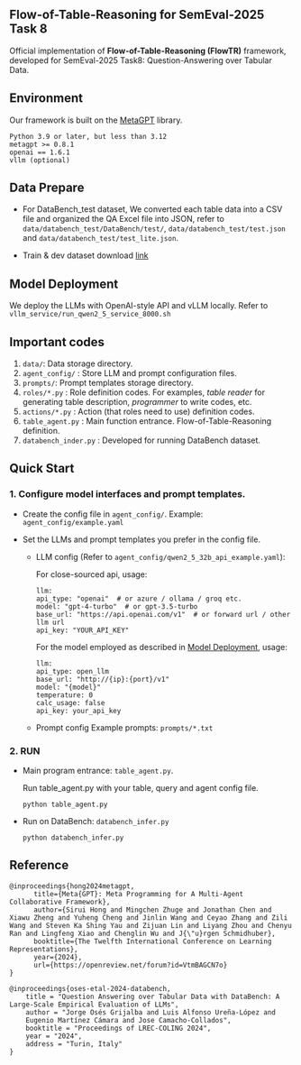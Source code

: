 ## Flow-of-Table-Reasoning for SemEval-2025 Task 8
Official implementation of **Flow-of-Table-Reasoning (FlowTR)** framework, developed for SemEval-2025 Task8: Question-Answering over Tabular Data.

## Environment
Our framework is built on the [MetaGPT](https://github.com/geekan/MetaGPT) library.
```
Python 3.9 or later, but less than 3.12
metagpt >= 0.8.1
openai == 1.6.1
vllm (optional)
```


## Data Prepare
- For DataBench_test dataset, We converted each table data into a CSV file and organized the QA Excel file into JSON, refer to `data/databench_test/DataBench/test/`, `data/databench_test/test.json` and `data/databench_test/test_lite.json`.

 
- Train & dev dataset download [link](https://huggingface.co/datasets/cardiffnlp/databench)


## Model Deployment
We deploy the LLMs with OpenAI-style API and vLLM locally. Refer to `vllm_service/run_qwen2_5_service_8000.sh`

## Important codes
1. `data/`: Data storage directory.
2. `agent_config/` : Store LLM and prompt configuration files.
3. `prompts/`: Prompt templates storage directory.
4. `roles/*.py` : Role definition codes. For examples, *table reader* for generating table description, *programmer* to write codes, etc.
5. `actions/*.py` : Action (that roles need to use) definition codes.
6. `table_agent.py` : Main function entrance. Flow-of-Table-Reasoning definition.
7. `databench_inder.py` : Developed for running DataBench dataset.


## Quick Start
### 1. Configure model interfaces and prompt templates.
- Create the config file in `agent_config/`. Example: `agent_config/example.yaml`
    
- Set the LLMs and prompt templates you prefer in the config file.
    -  LLM config (Refer to `agent_config/qwen2_5_32b_api_example.yaml`):

        For close-sourced api, usage:
        ```
        llm:
        api_type: "openai"  # or azure / ollama / groq etc.
        model: "gpt-4-turbo"  # or gpt-3.5-turbo
        base_url: "https://api.openai.com/v1"  # or forward url / other llm url
        api_key: "YOUR_API_KEY"
        ```

        For the model employed as described in [Model Deployment](#model_dep), usage:
        ```
        llm:
        api_type: open_llm
        base_url: "http://{ip}:{port}/v1"
        model: "{model}"
        temperature: 0
        calc_usage: false
        api_key: your_api_key
        ```

    - Prompt config
        Example prompts: `prompts/*.txt`

### 2. RUN
- Main program entrance: `table_agent.py`.

    Run table_agent.py with your table, query and agent config file.
    ```
    python table_agent.py
    ```

- Run on DataBench: `databench_infer.py`
    ```
    python databench_infer.py
    ```

## Reference
```
@inproceedings{hong2024metagpt,
      title={Meta{GPT}: Meta Programming for A Multi-Agent Collaborative Framework},
      author={Sirui Hong and Mingchen Zhuge and Jonathan Chen and Xiawu Zheng and Yuheng Cheng and Jinlin Wang and Ceyao Zhang and Zili Wang and Steven Ka Shing Yau and Zijuan Lin and Liyang Zhou and Chenyu Ran and Lingfeng Xiao and Chenglin Wu and J{\"u}rgen Schmidhuber},
      booktitle={The Twelfth International Conference on Learning Representations},
      year={2024},
      url={https://openreview.net/forum?id=VtmBAGCN7o}
}

@inproceedings{oses-etal-2024-databench,
    title = "Question Answering over Tabular Data with DataBench: A Large-Scale Empirical Evaluation of LLMs",
    author = "Jorge Osés Grijalba and Luis Alfonso Ureña-López and
    Eugenio Martínez Cámara and Jose Camacho-Collados",
    booktitle = "Proceedings of LREC-COLING 2024",
    year = "2024",
    address = "Turin, Italy"
}
```